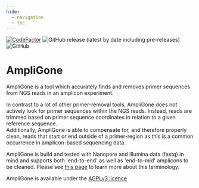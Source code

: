 ```yaml
---
hide:
  - navigation
  - toc
---
```


[![CodeFactor](https://www.codefactor.io/repository/github/rivm-bioinformatics/ampligone/badge)](https://www.codefactor.io/repository/github/rivm-bioinformatics/ampligone)
![GitHub release (latest by date including pre-releases)](https://img.shields.io/github/v/release/RIVM-bioinformatics/AmpliGone?include_prereleases)
![GitHub](https://img.shields.io/github/license/RIVM-bioinformatics/AmpliGone)
# AmpliGone

AmpliGone is a tool which accurately finds and removes primer sequences from NGS reads in an amplicon experiment.

In contrast to a lot of other primer-removal tools, AmpliGone does not actively look for primer sequences within the NGS reads. Instead, reads are trimmed based on primer sequence coordinates in relation to a given reference sequence.  
Additionally, AmpliGone is able to compensate for, and therefore properly clean, reads that start or end outside of a primer-region as this is a common occurrence in amplicon-based sequencing data.

AmpliGone is build and tested with Nanopore and Illumina data (fastq) in mind and supports both 'end-to-end' as well as 'end-to-mid' amplicons to be cleaned. Please see [this page](amplicon-types.md) to learn more about this terminology.

AmpliGone is available under the [AGPLv3 licence](https://www.gnu.org/licenses/agpl-3.0.en.html) 